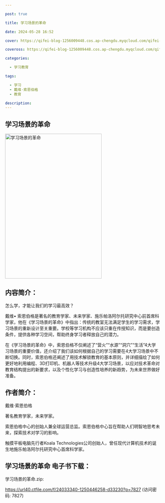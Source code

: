 ```yaml
---

post: true

title: 学习场景的革命

date: 2024-05-28 16:52

cover: https://qifei-blog-1256009448.cos.ap-chengdu.myqcloud.com/qifei-blog/65f7af839f345e8d03e36e45.jpg

coveross: https://qifei-blog-1256009448.cos.ap-chengdu.myqcloud.com/qifei-blog/65f7af839f345e8d03e36e45.jpg

categories:

  - 学习教育

tags:

  - 学习
  - 戴维·索恩伯格
  - 教育

description:
---
```


## 学习场景的革命
<img alt="学习场景的革命 " class="aligncenter loading" data-was-processed="true" decoding="async" fetchpriority="high" height="471" src="https://qifei-blog-1256009448.cos.ap-chengdu.myqcloud.com/qifei-blog/65f7af839f345e8d03e36e45.jpg" style="cursor: zoom-in;" width="314"/>

## 内容简介：

怎么学，才能让我们的学习最高效？

戴维• 索恩伯格是著名的教育学家、未来学家、施乐帕洛阿尔托研究中心前首席科学家，他在《学习场景的革命》中指出：传统的教室无法满足学生的学习需求，学习场景的重新设计至关重要。学校等学习机构不应该只重在传授知识，而是要创造条件，提供各种学习空间，帮助终身学习者释放自己的潜力。

在《学习场景的革命》中，索恩伯格不仅阐述了“营火”“水源”“洞穴”“生活”4大学习场景的重要价值，还介绍了我们该如何根据自己的学习需要在4大学习场景中不断切换。同时，索恩伯格还阐述了用技术解锁教育的基本原则，并详细描绘了如何更好地利用编程、3D打印机、机器人等技术升级4大学习场景，以应对技术革命对教育结构提出的新要求，以及个性化学习与创造性培养的新趋势，为未来世界做好准备。

## 作者简介：

戴维·索恩伯格

著名教育学家，未来学家。

索恩伯格中心的创始人兼全球运营总监。索恩伯格中心旨在帮助人们明智地思考未来，探索技术对学习的影响。

触摸平板电脑先行者Koala Technologies公司创始人，曾任现代计算机技术的诞生地施乐帕洛阿尔托研究中心首席科学家。

## 学习场景的革命 电子书下载：



学习场景的革命.zip: 

https://url40.ctfile.com/f/24033340-1250446258-d33230?p=7827 (访问密码: 7827)
